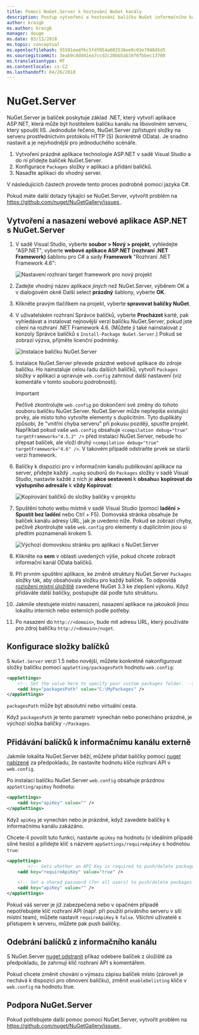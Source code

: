 ```yaml
---
title: Pomocí NuGet.Server k hostování NuGet kanály
description: Postup vytvoření a hostování balíčku NuGet informačního kanálu na libovolném serveru služby IIS pomocí NuGet.Server, zpřístupnění balíčků prostřednictvím protokolu HTTP a OData.
author: kraigb
ms.author: kraigb
manager: douge
ms.date: 03/13/2018
ms.topic: conceptual
ms.openlocfilehash: 55501eedf6c5fdf054a602536ee8c03e7048d5d5
ms.sourcegitcommit: 3eab9c4dd41ea7ccd2c28bb5ab16f6fbbec13708
ms.translationtype: MT
ms.contentlocale: cs-CZ
ms.lasthandoff: 04/26/2018
---
```

# <a name="nugetserver"></a>NuGet.Server

NuGet.Server je balíček poskytuje základ .NET, který vytvoří aplikace ASP.NET, která může být hostitelem balíčku kanálu na libovolném serveru, který spouští IIS. Jednoduše řečeno, NuGet.Server zpřístupní složky na serveru prostřednictvím protokolu HTTP (S) (konkrétně OData). Je snadno nastavit a je nejvhodnější pro jednoduchého scénáře.

1. Vytvoření prázdné aplikace technologie ASP.NET v sadě Visual Studio a do ní přidejte balíček NuGet.Server.
1. Konfigurace `Packages` složky v aplikaci a přidání balíčků.
1. Nasaďte aplikaci do vhodný server.

V následujících částech provede tento proces podrobně pomocí jazyka C#.

Pokud máte další dotazy týkající se NuGet.Server, vytvořit problém na [ https://github.com/nuget/NuGetGallery/issues ](https://github.com/nuget/NuGetGallery/issues).

## <a name="create-and-deploy-an-aspnet-web-application-with-nugetserver"></a>Vytvoření a nasazení webové aplikace ASP.NET s NuGet.Server

1. V sadě Visual Studio, vyberte **soubor > Nový > projekt**, vyhledejte "ASP.NET", vyberte **webové aplikace ASP.NET (rozhraní .NET Framework)** šablonu pro C# a sady **Framework** "Rozhraní .NET Framework 4.6":

    ![Nastavení rozhraní target framework pro nový projekt](media/Hosting_01-NuGet.Server-Set4.6.png)

1. Zadejte vhodný název aplikace *jiných* než NuGet.Server, výběrem OK a v dialogovém okně Další select **prázdný** šablony, vyberte **OK**.

1. Klikněte pravým tlačítkem na projekt, vyberte **spravovat balíčky NuGet**.

1. V uživatelském rozhraní Správce balíčků, vyberte **Procházet** kartě, pak vyhledávat a instalovat nejnovější verzi balíčku NuGet.Server, pokud jste cílení na rozhraní .NET Framework 4.6. (Můžete ji také nainstalovat z konzoly Správce balíčků s `Install-Package NuGet.Server`.) Pokud se zobrazí výzva, přijměte licenční podmínky.

    ![Instalace balíčku NuGet.Server](media/Hosting_02-NuGet.Server-Package.png)

1. Instalace NuGet.Server převede prázdné webové aplikace do zdroje balíčku. Ho nainstaluje celou řadu dalších balíčků, vytvoří `Packages` složky v aplikaci a upravuje `web.config` zahrnout další nastavení (viz komentáře v tomto souboru podrobnosti).

    > [!Important]
    > Pečlivě zkontrolujte `web.config` po dokončení své změny do tohoto souboru balíčku NuGet.Server. NuGet.Server může nepřepíše existující prvky, ale místo toho vytvořte elementy s duplicitním. Tyto duplikáty způsobí, že "vnitřní chyba serveru" při pokusu později, spusťte projekt. Například pokud vaše `web.config` obsahuje `<compilation debug="true" targetFramework="4.5.2" />` před instalací NuGet.Server, nebude ho přepsat balíček, ale vloží druhý `<compilation debug="true" targetFramework="4.6" />`. V takovém případě odstraňte prvek se starší verzí framework.

1. Balíčky k dispozici pro v informačním kanálu publikování aplikace na server, přidejte každý `.nupkg` souborů do `Packages` složky v sadě Visual Studio, nastavte každé z nich je **akce sestavení** k **obsahu**a **kopírovat do výstupního adresáře** k **vždy Kopírovat**:

    ![Kopírování balíčků do složky balíčky v projektu](media/Hosting_03-NuGet.Server-Package-Folder.png)

1. Spuštění tohoto webu místně v sadě Visual Studio (pomocí **ladění > Spustit bez ladění** nebo Ctrl + F5). Domovská stránka obsahuje že balíček kanálu adresy URL, jak je uvedeno níže. Pokud se zobrazí chyby, pečlivě zkontrolujte vaše `web.config` pro elementy s duplicitním jsou si předtím poznamenali krokem 5.

    ![Výchozí domovskou stránku pro aplikaci s NuGet.Server](media/Hosting_04-NuGet.Server-FeedHomePage.png)

1. Klikněte na **sem** v oblasti uvedených výše, pokud chcete zobrazit informační kanál OData balíčků.

1. Při prvním spuštění aplikace, ke změně struktury NuGet.Server `Packages` složky tak, aby obsahovala složku pro každý balíček. To odpovídá [rozložení místní úložiště](http://blog.nuget.org/20151118/nuget-3.3.html#folder-based-repository-commands) zavedené NuGet 3.3 ke zlepšení výkonu. Když přidáváte další balíčky, postupujte dál podle tuto strukturu.

1. Jakmile otestujete místní nasazení, nasazení aplikace na jakoukoli jinou lokalitu interních nebo externích podle potřeby.

1. Po nasazení do `http://<domain>`, bude mít adresu URL, který používáte pro zdroj balíčku `http://<domain>/nuget`.

## <a name="configuring-the-packages-folder"></a>Konfigurace složky balíčků

S `NuGet.Server` verzi 1.5 nebo novější, můžete konkrétně nakonfigurovat složky balíčku pomocí `appSetting/packagesPath` hodnotu `web.config`:

```xml
<appSettings>
    <!-- Set the value here to specify your custom packages folder. -->
    <add key="packagesPath" value="C:\MyPackages" />
</appSettings>
```

`packagesPath` může být absolutní nebo virtuální cesta.

Když `packagesPath` je tento parametr vynechán nebo ponecháno prázdné, je výchozí složka balíčky `~/Packages`.

## <a name="adding-packages-to-the-feed-externally"></a>Přidávání balíčků k informačnímu kanálu externě

Jakmile lokalita NuGet.Server běží, můžete přidat balíčky pomocí [nuget nabízené](../tools/cli-ref-push.md) za předpokladu, že nastavíte hodnotu klíče rozhraní API v `web.config`.

Po instalaci balíčku NuGet.Server `web.config` obsahuje prázdnou `appSetting/apiKey` hodnotu:

```xml
<appSettings>
    <add key="apiKey" value="" />
</appSettings>
```

Když `apiKey` je vynechán nebo je prázdné, když zavedete balíčky k informačnímu kanálu zakázáno.

Chcete-li povolit tuto funkci, nastavte `apiKey` na hodnotu (v ideálním případě silné heslo) a přidejte klíč s názvem `appSettings/requireApiKey` s hodnotou `true`:

```xml
<appSettings>
        <!-- Sets whether an API Key is required to push/delete packages -->
    <add key="requireApiKey" value="true" />

    <!-- Set a shared password (for all users) to push/delete packages -->
    <add key="apiKey" value="" />
</appSettings>
```

Pokud váš server je již zabezpečená nebo v opačném případě nepotřebujete klíč rozhraní API (např. při použití privátního serveru v síti místní team), můžete nastavit `requireApiKey` k `false`. Všichni uživatelé s přístupem k serveru, můžete pak push balíčky.

## <a name="removing-packages-from-the-feed"></a>Odebrání balíčků z informačního kanálu

S NuGet.Server [nuget odstranit](../tools/cli-ref-delete.md) příkaz odebere balíček z úložiště za předpokladu, že zahrnují klíč rozhraní API s komentářem.

Pokud chcete změnit chování o výmazu zápisu balíček místo (zároveň je nechává k dispozici pro obnovení balíčku), změnit `enableDelisting` klíče v `web.config` na hodnotu true.

## <a name="nugetserver-support"></a>Podpora NuGet.Server

Pokud potřebujete další pomoc pomocí NuGet.Server, vytvořit problém na [ https://github.com/nuget/NuGetGallery/issues ](https://github.com/nuget/NuGetGallery/issues).